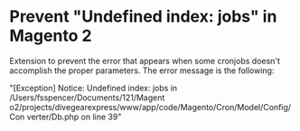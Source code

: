 # Prevent "Undefined index: jobs" in Magento 2
Extension to prevent the error that appears when some cronjobs doesn't accomplish the proper parameters.
The error message is the following:

"[Exception]
 Notice: Undefined index: jobs in /Users/fsspencer/Documents/121/Magent
 o2/projects/divegearexpress/www/app/code/Magento/Cron/Model/Config/Con
 verter/Db.php on line 39"

